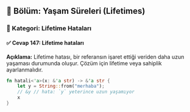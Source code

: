 ## 📘 Bölüm: Yaşam Süreleri (Lifetimes)  
### 🔹 Kategori: Lifetime Hataları  
#### ✅ Cevap 147: Lifetime hataları

**Açıklama:**
Lifetime hatası, bir referansın işaret ettiği veriden daha uzun yaşaması durumunda oluşur. Çözüm için lifetime veya sahiplik ayarlanmalıdır.

```rust
fn hatali<'a>(x: &'a str) -> &'a str {
    let y = String::from("merhaba");
    // &y // hata: `y` yeterince uzun yaşamıyor
    x
}
```
